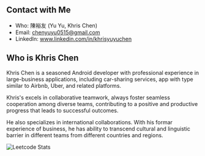 

## Contact with Me
- Who: 陳裕友 (Yu Yu, Khris Chen)
- Email: chenyuyu0515@gmail.com
- LinkedIn: www.linkedin.com/in/khrisyuyuchen


## Who is Khris Chen

Khris Chen is a seasoned Android developer with professional experience in large-business applications, 
including car-sharing services, app with type similar to Airbnb, Uber, and related platforms. 

Khris's excels in collaborative teamwork, always foster seamless cooperation among diverse teams, 
contributing to a positive and productive progress that leads to successful outcomes.

He also specializes in international collaborations. With his formar experience of business, 
he has ability to transcend cultural and linguistic barrier in different teams from different countries and regions.



![Leetcode Stats](https://leetcard.jacoblin.cool/chenyuyu0515)


